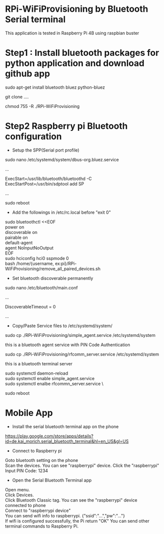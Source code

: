 # RPi-WiFiProvisioning by Bluetooth Serial terminal

This application is tested in Raspberry Pi 4B using raspbian buster

# Step1 : Install bluetooth packages for python application and download github app

sudo apt-get install bluetooth bluez python-bluez

git clone ....

chmod 755 -R ./RPi-WiFiProvisioning

# Step2 Raspberry pi Bluetooth configuration
- Setup the SPP(Serial port profile)

sudo nano /etc/systemd/system/dbus-org.bluez.service

...

ExecStart=/usr/lib/bluetooth/bluetoothd -C \
ExecStartPost=/usr/bin/sdptool add SP

...

sudo reboot

- Add the followings in /etc/rc.local before "exit 0"

sudo bluetoothctl <<EOF \
power on \
discoverable on \
pairable on \
default-agent \
agent NoInputNoOutput \
EOF \
sudo hciconfig hci0 sspmode 0 \
bash /home/{username, ex:pi}/RPi-WiFiProvisioning/remove_all_paired_devices.sh

- Set bluetooth discoverable permanently

sudo nano /etc/bluetooth/main.conf

...

DiscoverableTimeout = 0

...

- Copy/Paste Service files to /etc/systemd/system/

sudo cp ./RPi-WiFiProvisioning/simple_agent.service /etc/systemd/system

this is a bluetooth agent service with PIN Code Authentication

sudo cp ./RPi-WiFiProvisioning/rfcomm_server.service /etc/systemd/system 

this is a bluetooth terminal server

sudo systemctl daemon-reload \
sudo systemctl enable simple_agent.service \
sudo systemctl enalbe rfcommn_server.service \

sudo reboot

# Mobile App

- Install the serial bluetooth terminal app on the phone

https://play.google.com/store/apps/details?id=de.kai_morich.serial_bluetooth_terminal&hl=en_US&gl=US

- Connect to Raspberry pi

Goto bluetooth setting on the phone \
Scan the devices. You can see "raspberrypi" device. Click the "raspberrypi" \
Input PIN Code: 1234

- Open the Serial Bluetooth Terminal app

Open menu. \
Click Devices. \
Click Bluetooth Classic tag. You can see the "raspberrypi" device connected to phone \
Connect to "raspberrypi device" \
You can send wifi info to raspberrypi. {"ssid":"...","pw":"..."} \
If wifi is configured successfully, the Pi return "OK"
You can send other terminal commands to Raspberry Pi.

